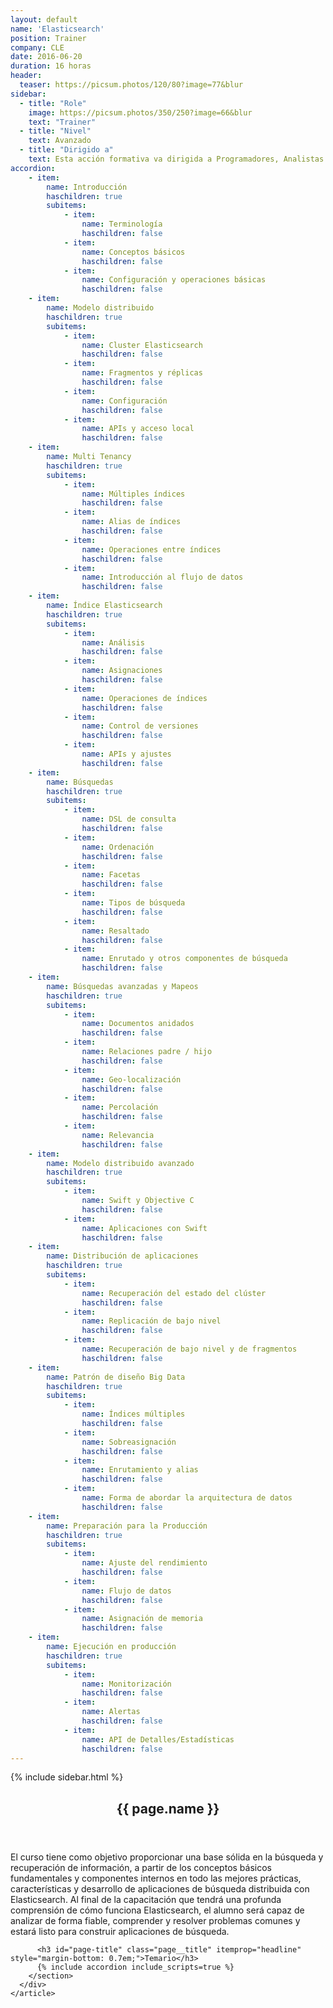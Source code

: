 ```yaml
---
layout: default
name: 'Elasticsearch'
position: Trainer
company: CLE
date: 2016-06-20
duration: 16 horas
header:
  teaser: https://picsum.photos/120/80?image=77&blur
sidebar:
  - title: "Role"
    image: https://picsum.photos/350/250?image=66&blur
    text: "Trainer"
  - title: "Nivel"
    text: Avanzado
  - title: "Dirigido a"
    text: Esta acción formativa va dirigida a Programadores, Analistas y Administradores de sistemas.
accordion:  
    - item:
        name: Introducción
        haschildren: true
        subitems:
            - item:
                name: Terminología
                haschildren: false
            - item:
                name: Conceptos básicos
                haschildren: false
            - item:
                name: Configuración y operaciones básicas
                haschildren: false
    - item:
        name: Modelo distribuido
        haschildren: true
        subitems:
            - item:
                name: Cluster Elasticsearch
                haschildren: false
            - item:
                name: Fragmentos y réplicas
                haschildren: false
            - item:
                name: Configuración
                haschildren: false
            - item:
                name: APIs y acceso local
                haschildren: false       
    - item:
        name: Multi Tenancy
        haschildren: true
        subitems:
            - item:
                name: Múltiples índices
                haschildren: false
            - item:
                name: Alias de índices
                haschildren: false
            - item:
                name: Operaciones entre índices
                haschildren: false
            - item:
                name: Introducción al flujo de datos
                haschildren: false
    - item:
        name: Índice Elasticsearch
        haschildren: true
        subitems:
            - item:
                name: Análisis
                haschildren: false
            - item:
                name: Asignaciones
                haschildren: false
            - item:
                name: Operaciones de índices
                haschildren: false
            - item:
                name: Control de versiones
                haschildren: false
            - item:
                name: APIs y ajustes
                haschildren: false
    - item:
        name: Búsquedas
        haschildren: true
        subitems:
            - item:
                name: DSL de consulta
                haschildren: false
            - item:
                name: Ordenación
                haschildren: false
            - item:
                name: Facetas
                haschildren: false
            - item:
                name: Tipos de búsqueda
                haschildren: false
            - item:
                name: Resaltado
                haschildren: false
            - item:
                name: Enrutado y otros componentes de búsqueda
                haschildren: false
    - item:
        name: Búsquedas avanzadas y Mapeos
        haschildren: true
        subitems:
            - item:
                name: Documentos anidados
                haschildren: false
            - item:
                name: Relaciones padre / hijo
                haschildren: false
            - item:
                name: Geo-localización
                haschildren: false
            - item:
                name: Percolación
                haschildren: false
            - item:
                name: Relevancia
                haschildren: false
    - item:
        name: Modelo distribuido avanzado
        haschildren: true
        subitems:
            - item:
                name: Swift y Objective C
                haschildren: false
            - item:
                name: Aplicaciones con Swift
                haschildren: false
    - item:
        name: Distribución de aplicaciones
        haschildren: true
        subitems:
            - item:
                name: Recuperación del estado del clúster
                haschildren: false
            - item:
                name: Replicación de bajo nivel
                haschildren: false
            - item:
                name: Recuperación de bajo nivel y de fragmentos
                haschildren: false
    - item:
        name: Patrón de diseño Big Data
        haschildren: true
        subitems:
            - item:
                name: Índices múltiples
                haschildren: false
            - item:
                name: Sobreasignación
                haschildren: false
            - item:
                name: Enrutamiento y alias
                haschildren: false
            - item:
                name: Forma de abordar la arquitectura de datos
                haschildren: false
    - item:
        name: Preparación para la Producción
        haschildren: true
        subitems:
            - item:
                name: Ajuste del rendimiento
                haschildren: false
            - item:
                name: Flujo de datos
                haschildren: false
            - item:
                name: Asignación de memoria
                haschildren: false
    - item:
        name: Ejecución en producción
        haschildren: true
        subitems:
            - item:
                name: Monitorización
                haschildren: false
            - item:
                name: Alertas
                haschildren: false
            - item:
                name: API de Detalles/Estadísticas
                haschildren: false
---
```


<div id="main" role="main">
    {% include sidebar.html %}
    <article class="page" itemscope itemtype="https://schema.org/CreativeWork">
      <meta itemprop="headline" content="{{ page.name }}"/>
      <meta itemprop="description" content="{{ page.header.description }}"/>
      <div class="page__inner-wrap">
        <header>
          <h1 id="page-title" class="page__title" itemprop="headline">{{ page.name }}</h1>
        </header>
        <section class="page__content" itemprop="text">
          <p>El curso tiene como objetivo proporcionar una base sólida en la búsqueda y recuperación de información, a partir de los conceptos básicos fundamentales y componentes internos en todo las mejores prácticas, características y desarrollo de aplicaciones de búsqueda distribuida con Elasticsearch. Al final de la capacitación que tendrá una profunda comprensión de cómo funciona Elasticsearch, el alumno será capaz de analizar de forma fiable, comprender y resolver problemas comunes y estará listo para construir aplicaciones de búsqueda.</p>

          <h3 id="page-title" class="page__title" itemprop="headline" style="margin-bottom: 0.7em;">Temario</h3>     
          {% include accordion include_scripts=true %}
        </section>
      </div>
    </article>
</div>
